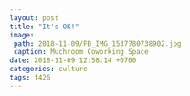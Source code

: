 ```yaml
---
layout: post
title: "It's OK!"
image:
 path: 2018-11-09/FB_IMG_1537780738902.jpg
 caption: Muchroom Coworking Space
date: 2018-11-09 12:58:14 +0700
categories: culture
tags: f426
---
```

